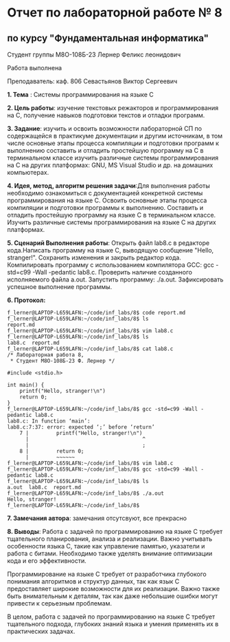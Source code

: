 # Отчет по лабораторной работе № 8
## по курсу "Фундаментальная информатика"

Студент группы М8О-108Б-23 Лернер Феликс леонидович

Работа выполнена 

Преподаватель: каф. 806 Севастьянов Виктор Сергеевич

**1. Тема** : Системы программирования на языке С

**2. Цель работы**: изучение текстовых режакторов и  программирования на С, получение навыков подготовки текстов и отладки программ.

**3. Задание**: изучить и освоить возможности лабораторной СП по содержащейся в практикуме документации и другим источникам, в том числе основные этапы процесса компиляции и подготовки программ к выполнению
составить и отладить простейшую программу на С в терминальном классе
изучить различные системы программирования на С на других платформах: GNU, MS Visual Studio и др. на домашних компьютерах.

**4. Идея, метод, алгоритм решения задачи**:Для выполнения работы необходимо ознакомиться с документацией конкретной системы программирования на языке C.
Освоить основные этапы процесса компиляции и подготовки программы к выполнению.
Составить и отладить простейшую программу на языке C в терминальном классе.
Изучить различные системы программирования на языке C на других платформах.

**5. Сценарий Выполнения работы**: Открыть файл lab8.c в редакторе кода.Написать программу на языке C, выводящую сообщение "Hello, stranger!".
Сохранить изменения и закрыть редактор кода.
Компилировать программу с использованием компилятора GCC: gcc -std=c99 -Wall -pedantic lab8.c.
Проверить наличие созданного исполняемого файла a.out.
Запустить программу: ./a.out.
Зафиксировать успешное выполнение программы.

**6. Протокол:**

```
f_lerner@LAPTOP-L659LAFN:~/code/inf_labs/8$ code report.md
f_lerner@LAPTOP-L659LAFN:~/code/inf_labs/8$ ls
report.md
f_lerner@LAPTOP-L659LAFN:~/code/inf_labs/8$ vim lab8.c
f_lerner@LAPTOP-L659LAFN:~/code/inf_labs/8$ ls
lab8.c  report.md
f_lerner@LAPTOP-L659LAFN:~/code/inf_labs/8$ cat lab8.c 
/* Лабораторная работа 8, 
 * Студент М8О-108Б-23 Ф. Лернер */

#include <stdio.h>

int main() {
	printf("Hello, stranger!\n")
	return 0;
}
f_lerner@LAPTOP-L659LAFN:~/code/inf_labs/8$ gcc -std=c99 -Wall -pedantic lab8.c
lab8.c: In function ‘main’:
lab8.c:7:37: error: expected ‘;’ before ‘return’
    7 |         printf("Hello, stranger!\n")
      |                                     ^
      |                                     ;
    8 |         return 0;
      |         ~~~~~~                       
f_lerner@LAPTOP-L659LAFN:~/code/inf_labs/8$ vim lab8.c
f_lerner@LAPTOP-L659LAFN:~/code/inf_labs/8$ gcc -std=c99 -Wall -pedantic lab8.c
f_lerner@LAPTOP-L659LAFN:~/code/inf_labs/8$ ls
a.out  lab8.c  report.md
f_lerner@LAPTOP-L659LAFN:~/code/inf_labs/8$ ./a.out
Hello, stranger!
f_lerner@LAPTOP-L659LAFN:~/code/inf_labs/8$ 
```

**7. Замечания автора**: замечания отсутсвуют, все прекрасно

**8. Выводы**: Работа с задачей по программированию на языке C требует тщательного планирования, анализа и реализации. Важно учитывать особенности языка C, такие как управление памятью, указатели и работа с битами. Необходимо также уделять внимание оптимизации кода и его эффективности.

Программирование на языке C требует от разработчика глубокого понимания алгоритмов и структур данных, так как язык C предоставляет широкие возможности для их реализации. Важно также быть внимательным к деталям, так как даже небольшие ошибки могут привести к серьезным проблемам.

В целом, работа с задачей по программированию на языке C требует тщательного подхода, глубоких знаний языка и умения применять их в практических задачах.
